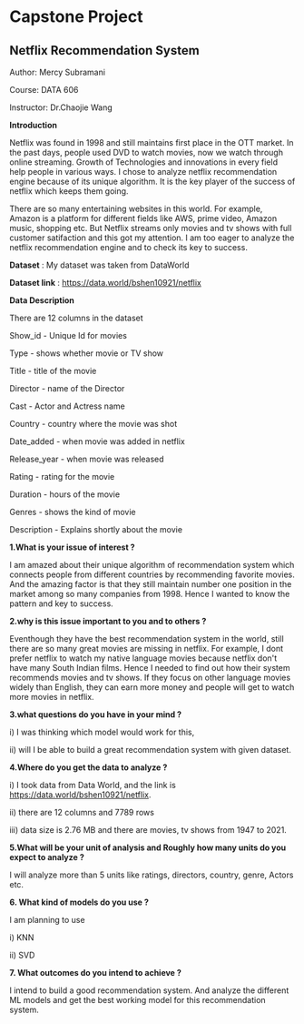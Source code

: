 # Capstone Project

## Netflix Recommendation System

Author: Mercy Subramani

Course: DATA 606

Instructor: Dr.Chaojie Wang


**Introduction**

Netflix was found in 1998 and still maintains first place in the OTT market. In the past days, people used DVD to watch movies, now we watch through
online streaming. Growth of Technologies and innovations in every field help people in various ways. I chose to analyze netflix recommendation engine because 
of its unique algorithm. It is the key player of the success of netflix which keeps them going.

There are so many entertaining websites in this world. For example, Amazon is a platform for different fields like AWS, prime video, Amazon music, shopping etc.
But Netflix streams only movies and tv shows with full customer satifaction and this got my attention. I am too eager to analyze the netflix recommendation engine and to check its key to success.

**Dataset** : My dataset was taken from DataWorld

**Dataset link** : https://data.world/bshen10921/netflix


**Data Description**

There are 12 columns in the dataset

Show_id - Unique Id for movies

Type - shows whether movie or TV show

Title - title of the movie

Director - name of the Director

Cast - Actor and Actress name

Country - country where the movie was shot

Date_added - when movie was added in netflix

Release_year - when movie was released

Rating - rating for the movie

Duration - hours of the movie

Genres - shows the kind of movie

Description - Explains shortly about the movie


**1.What is your issue of interest ?**

I am amazed about their unique algorithm of recommendation system which connects people from different countries by recommending favorite movies. And the amazing factor is that they still maintain number one position in the market among so many companies from 1998. Hence I wanted to know the pattern and key to success.

**2.why is this issue important to you and to others ?**

Eventhough they have the best recommendation system in the world, still there are so many great movies are missing in netflix. For example, I dont prefer netflix to watch my native language movies because netflix don't have many South Indian films. Hence I needed to find out how their system recommends movies and tv shows. If they focus on other language movies widely than English, they can earn more money and people will get to watch more movies in netflix.

**3.what questions do you have in your mind ?**

  i) I was thinking which model would work for this, 
  
  ii) will I be able to build a great recommendation system with given dataset.

**4.Where do you get the data to analyze ?**

  i) I took data from Data World, and the link is https://data.world/bshen10921/netflix.
  
  ii) there are 12 columns and 7789 rows
  
  iii) data size is 2.76 MB and there are movies, tv shows from 1947 to 2021.
  
**5.What will be your unit of analysis and Roughly how many units do you expect to analyze ?**

I will analyze more than 5 units like ratings, directors, country, genre, Actors etc.

**6. What kind of models do you use ?**

I am planning to use

   i) KNN
   
   ii) SVD 
   
**7. What outcomes do you intend to achieve ?**

I intend to build a good recommendation system. And analyze the different ML models and get the best working model for this recommendation system.
